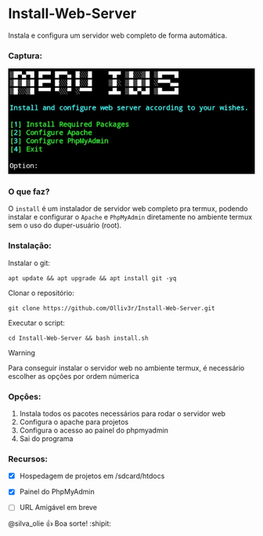 # Install-Web-Server
Instala e configura um servidor web completo de forma automática.

### Captura:
![Tela](https://github.com/Olliv3r/Install-Web-Server/blob/main/tela.jpg)

### O que faz?
O `install` é um instalador de servidor web completo pra termux, podendo instalar e configurar o `Apache` e `PhpMyAdmin` diretamente no ambiente termux sem o uso do duper-usuário (root).

### Instalação:
Instalar o git:
```
apt update && apt upgrade && apt install git -yq
```

Clonar o repositório:
```
git clone https://github.com/Olliv3r/Install-Web-Server.git
```

Executar o script:
```
cd Install-Web-Server && bash install.sh
```

> [!WARNING]
> Para conseguir instalar o servidor web no ambiente termux, é necessário escolher as opçôes por ordem númerica


### Opçôes:
1. Instala todos os pacotes necessários para rodar o servidor web
2. Configura o apache para projetos
4. Configura o acesso ao painel do phpmyadmin
4. Sai do programa

### Recursos:
- [x] Hospedagem de projetos em /sdcard/htdocs
- [x] Painel do PhpMyAdmin
- [ ] URL Amigável em breve


@silva_olie :+1: Boa sorte! :shipit:
